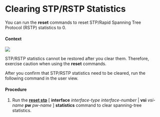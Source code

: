 Clearing STP/RSTP Statistics
============================

You can run the **reset** commands to reset STP/Rapid Spanning Tree Protocol (RSTP) statistics to 0.

#### Context

![](../../../../public_sys-resources/notice_3.0-en-us.png) 

STP/RSTP statistics cannot be restored after you clear them. Therefore, exercise caution when using the **reset** commands.

After you confirm that STP/RSTP statistics need to be cleared, run the following command in the user view.


#### Procedure

1. Run the [**reset stp**](cmdqueryname=reset+stp) [ **interface** *interface-type* *interface-number* | **vsi** *vsi-name* **pw** *pw-name* ] **statistics** command to clear spanning-tree statistics.